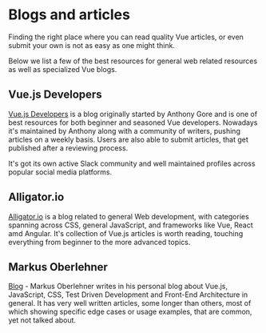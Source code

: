 # Blogs and articles

Finding the right place where you can read quality Vue articles, or even submit your own is not as easy as one might think.

Below we list a few of the best resources for general web related resources as well as specialized Vue blogs.

## Vue.js Developers

[Vue.js Developers](http://vuejsdevelopers.com/) is a blog originally started by Anthony Gore and is one of best resources for both beginner and seasoned Vue developers. Nowadays it's maintained by Anthony along with a community of writers, pushing articles on a weekly basis. Users are also able to submit articles, that get published after a reviewing process. 

It's got its own active Slack community and well maintained profiles across popular social media platforms. 

## Alligator.io

[Alligator.io](https://alligator.io/) is a blog related to general Web development, with categories spanning across CSS, general JavaScript, and frameworks like Vue, React amd Angular. It's collection of Vue.js articles is worth reading, touching everything from beginner to the more advanced topics.

## Markus Oberlehner
[Blog](https://markus.oberlehner.net/blog/) - Markus Oberlehner writes in his personal blog about Vue.js, JavaScript, CSS, Test Driven Development and Front-End Architecture in general. It has very well written articles, some longer than others, most of which showing specific edge cases or usage examples, that are common, yet not talked about.
